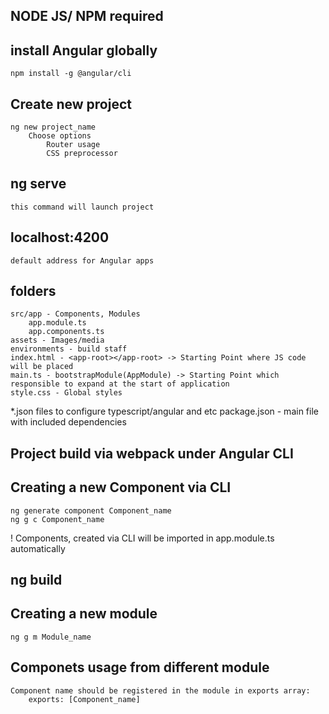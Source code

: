 
## NODE JS/ NPM required
## install Angular globally
    npm install -g @angular/cli
## Create new project
    ng new project_name
        Choose options
            Router usage
            CSS preprocessor
## ng serve 
    this command will launch project
## localhost:4200
    default address for Angular apps
## folders
    src/app - Components, Modules
        app.module.ts 
        app.components.ts
    assets - Images/media
    environments - build staff
    index.html - <app-root></app-root> -> Starting Point where JS code will be placed
    main.ts - bootstrapModule(AppModule) -> Starting Point which responsible to expand at the start of application
    style.css - Global styles
*.json files to configure typescript/angular and etc
package.json - main file with included dependencies
## Project build via webpack under Angular CLI
## Creating a new Component via CLI
    ng generate component Component_name 
    ng g c Component_name 
! Components, created via CLI will be imported in app.module.ts automatically
## ng build
## Creating a new module
    ng g m Module_name
## Componets usage from different module
    Component name should be registered in the module in exports array:
        exports: [Component_name]